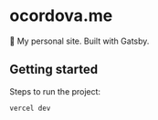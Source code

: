 # ocordova.me

🏡 My personal site. Built with Gatsby.

## Getting started

Steps to run the project:

```bash
vercel dev
```
